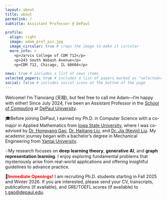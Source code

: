 ```yaml
---
layout: about
title: about
permalink: /
subtitle: Assistant Professor @ DePaul

profile:
  align: right
  image: adam_prof_pic.jpg
  image_circular: true # crops the image to make it circular
  more_info: >
    <p>Jarvis College of CDM 712</p>
    <p>243 South Wabash Avenue</p>
    <p>CDM 712, Chicago, IL 60604</p>

news: true # includes a list of news items
selected_papers: true # includes a list of papers marked as "selected={true}"
social: false # includes social icons at the bottom of the page
---
```


Welcome! I’m Tianxiang (天翔), but feel free to call me Adam—I’m happy with either! Since July 2024, I’ve been an Assistant Professor in the [School of Computing](https://www.cdm.depaul.edu/academics/Pages/School-of-Computing.aspx) at [DePaul University](https://www.depaul.edu/Pages/default.aspx).

🎓Before joining DePaul, I earned my Ph.D. in Computer Science with a co-major in Applied Mathematics from [Iowa State University](https://www.iastate.edu/), where I was co-advised by [Dr. Hongyang Gao](https://faculty.sites.iastate.edu/hygao/), [Dr. Hailiang Liu](https://faculty.sites.iastate.edu/hliu/), and [Dr. Jia (Kevin) Liu](https://kevinliu-osu.github.io/). My academic journey began with a bachelor’s degree in Mechanical Engineering from [Yantai University](https://www.ytu.edu.cn/).

💡My research focuses on **deep learning theory**, **generative AI**, and **graph representation learning**. I enjoy exploring fundamental problems that mysteriously arise from real-world applications and offering insightful guidelines to advance practice.

🌟<span style="color: red; font-weight: bold;">Immediate Openings!</span> I am recruiting Ph.D. students starting in Fall 2025 and Winter 2026. If you are interested, please send your CV, transcripts, publications (if available), and GRE/TOEFL scores (if available) to [t.gao@depaul.edu](mailto:t.gao@depaul.edu).